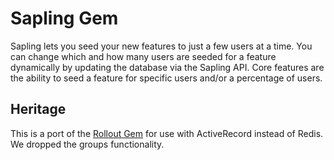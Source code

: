 Sapling Gem
===========

Sapling lets you seed your new features to just a few users at a time. You can change which and how many users are
seeded for a feature dynamically by updating the database via the Sapling API. Core features are the ability to
seed a feature for specific users and/or a percentage of users.

Heritage
--------

This is a port of the [Rollout Gem](https://github.com/jamesgolick/rollout) for
use with ActiveRecord instead of Redis. We dropped the groups functionality.
